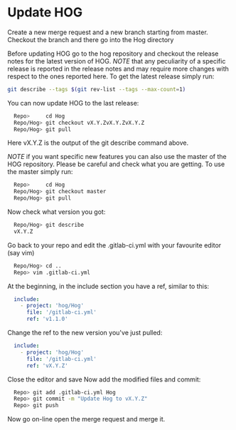   # Update HOG

Create a new merge request and a new branch starting from master.
Checkout the branch and there go into the Hog directory

Before updating HOG go to the hog repository and checkout the release notes for the latest version of HOG.
*NOTE* that any peculiarity of a specific release is reported in the release notes and may require more changes with respect to the ones reported here.
To get the latest release simply run:

```bash
git describe --tags $(git rev-list --tags --max-count=1)
```

You can now update HOG to the last release:

```bash
  Repo>     cd Hog
  Repo/Hog> git checkout vX.Y.ZvX.Y.ZvX.Y.Z
  Repo/Hog> git pull
```
Here vX.Y.Z is the output of the git describe command above.

*NOTE* if you want specific new features you can also use the master of the HOG repository. 
Please be careful and check what you are getting.
To use the master simply run:

```bash
  Repo>     cd Hog
  Repo/Hog> git checkout master
  Repo/Hog> git pull
```

Now check what version you got:

```bash
  Repo/Hog> git describe
  vX.Y.Z
```

Go back to your repo and edit the .gitlab-ci.yml with your favourite editor (say vim)

```bash
  Repo/Hog> cd ..
  Repo> vim .gitlab-ci.yml
```

At the beginning, in the include section you have a ref, similar to this:

```yaml
  include:
    - project: 'hog/Hog'
      file: '/gitlab-ci.yml'
      ref: 'v1.1.0'
```

Change the ref to the new version you've just pulled:

```yaml
  include:
    - project: 'hog/Hog'
      file: '/gitlab-ci.yml'
      ref: 'vX.Y.Z'
```

Close the editor and save
Now add the modified files and commit:

```bash
  Repo> git add .gitlab-ci.yml Hog
  Repo> git commit -m "Update Hog to vX.Y.Z"
  Repo> git push
```
Now go on-line open the merge request and merge it.
